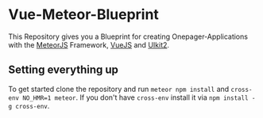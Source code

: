 # Vue-Meteor-Blueprint

This Repository gives you a Blueprint for creating Onepager-Applications with the [MeteorJS](https://www.meteor.com) Framework, [VueJS](https://vuejs.org) and [UIkit2](https://getuikit.com).

## Setting everything up

To get started clone the repository and run ```meteor npm install``` and ```cross-env NO_HMR=1 meteor```. If you don't have ```cross-env``` install it via ```npm install -g cross-env```.
